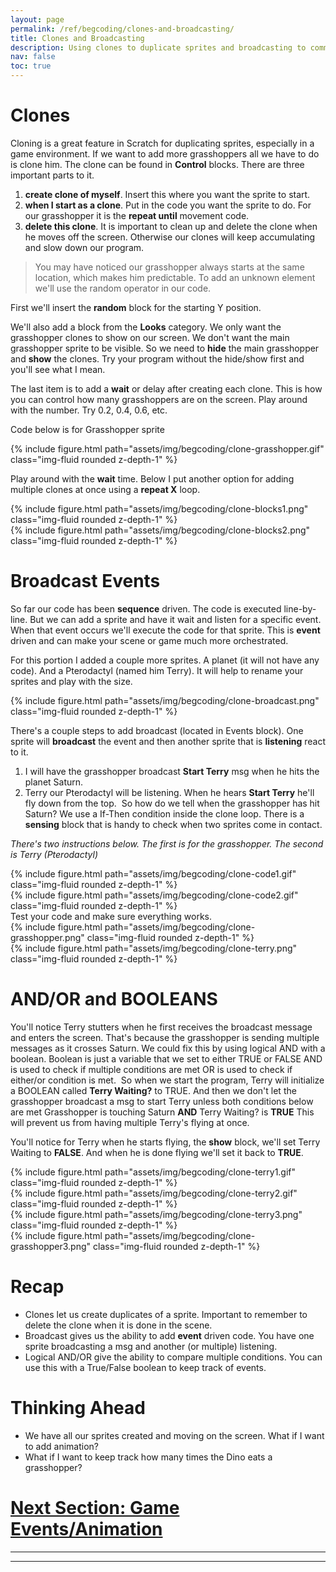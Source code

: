 ```yaml
---
layout: page
permalink: /ref/begcoding/clones-and-broadcasting/
title: Clones and Broadcasting
description: Using clones to duplicate sprites and broadcasting to communicate between sprites.
nav: false
toc: true
---
```

# Clones
Cloning is a great feature in Scratch for duplicating sprites, especially in a game environment. If we want to add more grasshoppers all we have to do is clone him. 
The clone can be found in **Control** blocks.​
There are three important parts to it.
1. **create clone of myself**. Insert this where you want the sprite to start.
2. **when I start as a clone**. Put in the code you want the sprite to do. For our grasshopper it is the **repeat until** movement code.​​
3. **delete this clone**. It is important to clean up and delete the clone when he moves off the screen. Otherwise our clones will keep accumulating and slow down our program.

> You may have noticed our grasshopper always starts at the same location, which makes him predictable. To add an unknown element we'll use the random operator in our code.  

First we'll insert the **random** block for the starting Y position.

We'll also add a block from the **Looks** category. We only want the grasshopper clones to show on our screen. We don't want the main grasshopper sprite to be visible. So we need to **hide** the main grasshopper and **show** the clones. Try your program without the hide/show first and you'll see what I mean.

The last item is to add a **wait** or delay after creating each clone. This is how you can control how many grasshoppers are on the screen. Play around with the number. Try 0.2, 0.4, 0.6, etc.

Code below is for Grasshopper sprite
<div class="row">
    <div class="col-md mt-3 mt-md-0">
        {% include figure.html path="assets/img/begcoding/clone-grasshopper.gif" class="img-fluid rounded z-depth-1" %}
    </div>
</div>

Play around with the **wait** time. Below I put another option for adding multiple clones at once using a **repeat X** loop.
<div class="row">
    <div class="col-10 mt-3 mt-md-0">
        {% include figure.html path="assets/img/begcoding/clone-blocks1.png" class="img-fluid rounded z-depth-1" %}
    </div>
    <div class="col-5 mt-3 mt-md-0">
        {% include figure.html path="assets/img/begcoding/clone-blocks2.png" class="img-fluid rounded z-depth-1" %}
    </div>
</div>

# Broadcast Events
So far our code has been **sequence** driven. The code is executed line-by-line. But we can add a sprite and have it wait and listen for a specific event. When that event occurs we'll execute the code for that sprite. This is **event** driven and can make your scene or game much more orchestrated.

For this portion I added a couple more sprites. A planet (it will not have any code). And a Pterodactyl (named him Terry). It will help to rename your sprites and play with the size.
<div class="row">
    <div class="col-md mt-3 mt-md-0">
        {% include figure.html path="assets/img/begcoding/clone-broadcast.png" class="img-fluid rounded z-depth-1" %}
    </div>
</div>

There's a couple steps to add broadcast (located in Events block). One sprite will **broadcast** the event and then another sprite that is **listening** react to it.
1. I will have the grasshopper broadcast **Start Terry** msg when he hits the planet Saturn.
2. Terry our Pterodactyl will be listening. When he hears **Start Terry** he'll fly down from the top.​
​
So how do we tell when the grasshopper has hit Saturn? We use a If-Then condition inside the clone loop. There is a **sensing** block that is handy to check when two sprites come in contact.

*There's two instructions below. The first is for the grasshopper. The second is Terry (Pterodactyl)*
<div class="row">
    <div class="col-md mt-3 mt-md-0">
        {% include figure.html path="assets/img/begcoding/clone-code1.gif" class="img-fluid rounded z-depth-1" %}
    </div>
</div>
<div class="row">
    <div class="col-md mt-3 mt-md-0">
        {% include figure.html path="assets/img/begcoding/clone-code2.gif" class="img-fluid rounded z-depth-1" %}
    </div>
</div>
Test your code and make sure everything works.
<div class="row">
    <div class="col mt-3 mt-md-0">
        {% include figure.html path="assets/img/begcoding/clone-grasshopper.png" class="img-fluid rounded z-depth-1" %}
    </div>
    <div class="col mt-3 mt-md-0">
        {% include figure.html path="assets/img/begcoding/clone-terry.png" class="img-fluid rounded z-depth-1" %}
    </div>
</div>

# AND/OR and BOOLEANS
You'll notice Terry stutters when he first receives the broadcast message and enters the screen. That's because the grasshopper is sending multiple messages as it crosses Saturn. We could fix this by using logical AND with a boolean. 
Boolean is just a variable that we set to either TRUE or FALSE
AND is used to check if multiple conditions are met
OR is used to check if either/or condition is met.
​
So when we start the program, Terry will initialize a BOOLEAN called **Terry Waiting?** to TRUE. And then we don't let the grasshopper broadcast a msg to start Terry unless both conditions below are met
Grasshopper is touching Saturn **AND**
Terry Waiting? is **TRUE**
​This will prevent us from having multiple Terry's flying at once.

You'll notice for Terry when he starts flying, the **show** block, we'll set Terry Waiting to **FALSE**. And when he is done flying we'll set it back to **TRUE**.
<div class="row">
    <div class="col-md mt-3 mt-md-0">
        {% include figure.html path="assets/img/begcoding/clone-terry1.gif" class="img-fluid rounded z-depth-1" %}
    </div>
</div>
<div class="row">
    <div class="col-md mt-3 mt-md-0">
        {% include figure.html path="assets/img/begcoding/clone-terry2.gif" class="img-fluid rounded z-depth-1" %}
    </div>
</div>
<div class="row">
    <div class="col mt-3 mt-md-0">
        {% include figure.html path="assets/img/begcoding/clone-terry3.png" class="img-fluid rounded z-depth-1" %}
    </div>
    <div class="col mt-3 mt-md-0">
        {% include figure.html path="assets/img/begcoding/clone-grasshopper3.png" class="img-fluid rounded z-depth-1" %}
    </div>
</div>

# Recap
* Clones let us create duplicates of a sprite. Important to remember to delete the clone when it is done in the scene.
* Broadcast gives us the ability to add **event** driven code. You have one sprite broadcasting a msg and another (or multiple) listening.
* Logical AND/OR give the ability to compare multiple conditions. You can use this with a True/False boolean to keep track of events.
​​
# Thinking Ahead
* We have all our sprites created and moving on the screen. What if I want to add animation?
* What if I want to keep track how many times the Dino eats a grasshopper?

# [Next Section: Game Events/Animation](/ref/begcoding/game-events-and-animation/)
-----------------------------  
-----------------------------  


